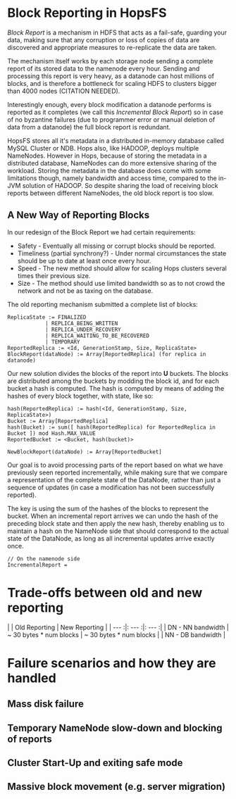 # Block Reporting in HopsFS
_Block Report_ is a mechanism in HDFS that acts as a fail-safe, guarding your
 data, making sure that any corruption or loss of copies of data are discovered
  and appropriate measures to re-replicate the data are taken. 
  
The mechanism itself works by each storage node sending a complete report of 
its stored data to the namenode every hour. Sending and processing this 
report is very heavy, as a datanode can host millions of blocks, and is 
therefore a bottleneck for scaling HDFS to clusters bigger than 4000
 nodes (CITATION NEEDED).
 
Interestingly enough, every block modification a datanode performs is 
reported as it completes (we call this _Incremental Block Report_) so in case of
 no byzantine 
failures (due to 
programmer error or manual deletion of data from a datanode) the full block 
report is redundant.
 
HopsFS stores all it's metadata in a distributed in-memory database called 
MySQL Cluster or NDB. Hops also, like HADOOP, deploys multiple NameNodes. 
However in Hops, because of storing the metadata in a distributed database, 
NameNodes can do more extensive sharing of the workload. Storing the 
metadata in the database does come with some limitations though, namely 
bandwidth and access time, compared to the in-JVM solution of HADOOP. So 
despite sharing the load of receiving block reports between different 
NameNodes, the old block report is too slow.

## A New Way of Reporting Blocks
In our redesign of the Block Report we had certain requirements:
* Safety - Eventually all missing or corrupt blocks should be 
reported.
* Timeliness (partial synchrony?) - Under normal circumstances the state 
should be up to date at least once every hour.
* Speed - The new method should allow for scaling Hops clusters several times
 their previous size.
* Size - The method should use limited bandwidth so as to not crowd the 
network and not be as taxing on the database.

The old reporting mechanism submitted a complete list of blocks:

    ReplicaState := FINALIZED
                | REPLICA_BEING_WRITTEN
                | REPLICA_UNDER_RECOVERY
                | REPLICA_WAITING_TO_BE_RECOVERED
                | TEMPORARY
    ReportedReplica := <Id, GenerationStamp, Size, ReplicaState> 
    BlockReport(dataNode) := Array[ReportedReplica] (for replica in datanode)
    
Our new solution divides the blocks of the report into **U** buckets. The 
blocks are distributed among the buckets by modding the block id, and for 
each bucket a hash is computed. The hash is computed by means of adding the 
hashes of every block together, with state, like so:

    hash(ReportedReplica) := hash(<Id, GenerationStamp, Size, ReplicaState>)
    Bucket := Array[ReportedReplica]
    hash(Bucket) := sum([ hash(ReportedReplica) for ReportedReplica in Bucket ]) mod Hash.MAX_VALUE
    ReportedBucket := <Bucket, hash(bucket)>
    
    NewBlockReport(dataNode) := Array[ReportedBucket]

Our goal is to avoid processing parts of the report based on what we have 
previously seen reported incrementally, while making sure that we compare a 
representation of the complete state of the DataNode, rather than just a 
sequence of updates (in case a modification has not been successfully 
reported).

The key is using the sum of the hashes of the blocks to represent the bucket.
 When an incremental report arrives we can undo the hash of the preceding 
 block state and then apply the new hash, thereby enabling us to maintain a 
 hash on the NameNode side that should correspond to the actual state of the 
 DataNode, as long as all incremental updates arrive exactly once.

    // On the namenode side
    IncrementalReport = 
    
# Trade-offs between old and new reporting
| | Old Reporting | New Reporting |
| --- :|: --- :|: --- :|
| DN - NN bandwidth | ~ 30 bytes * num blocks | ~ 30 bytes * num blocks |
| NN - DB bandwidth | 


# Failure scenarios and how they are handled

## Mass disk failure

## Temporary NameNode slow-down and blocking of reports

## Cluster Start-Up and exiting safe mode

## Massive block movement (e.g. server migration)
